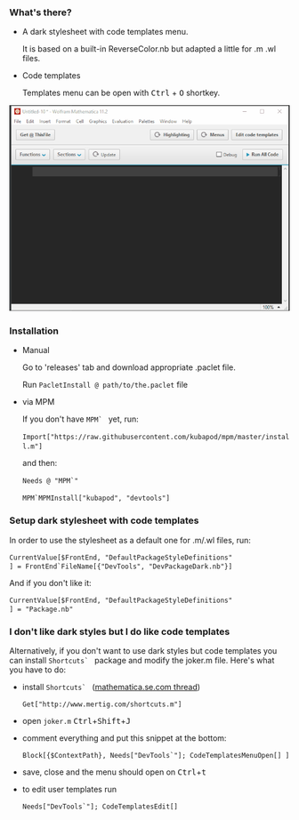### What's there?

- A dark stylesheet with code templates menu.

  It is based on a built-in ReverseColor.nb but adapted a little for .m .wl files. 

- Code templates
 
  Templates menu can be open with <kbd>Ctrl</kbd> + <kbd>O</kbd> shortkey.

![Alt text](Dev/CodeTemplates.gif?raw=true "Title")
    

### Installation

- Manual

  Go to 'releases' tab and download appropriate .paclet file.
   
  Run `PacletInstall @ path/to/the.paclet` file
  
- via MPM
  
  If you don't have ``MPM` `` yet, run:
  
  `Import["https://raw.githubusercontent.com/kubapod/mpm/master/install.m"]`
  
  and then:
  
  ``Needs @ "MPM`"``
   
  ``MPM`MPMInstall["kubapod", "devtools"]``
  
### Setup dark stylesheet with code templates
  
In order to use the stylesheet as a default one for .m/.wl files, run:
   
    CurrentValue[$FrontEnd, "DefaultPackageStyleDefinitions"
    ] = FrontEnd`FileName[{"DevTools", "DevPackageDark.nb"}]
      
And if you don't like it:

    CurrentValue[$FrontEnd, "DefaultPackageStyleDefinitions"
    ] = "Package.nb"
    
### I don't like dark styles but I do like code templates
    
Alternatively, if you don't want to use dark styles but code templates you can install ``Shortcuts` `` package and modify the joker.m file. Here's what you have to do:
    
- install ``Shortcuts` `` ([mathematica.se.com thread](https://mathematica.stackexchange.com/q/68864/5478))
    
      Get["http://www.mertig.com/shortcuts.m"]
      
- open `joker.m` <kbd>Ctrl</kbd>+<kbd>Shift</kbd>+<kbd>J</kbd>

- comment everything and put this snippet at the bottom:

      Block[{$ContextPath}, Needs["DevTools`"]; CodeTemplatesMenuOpen[] ]
      
- save, close and the menu should open on <kbd>Ctrl</kbd>+<kbd>t</kbd>

- to edit user templates run

      Needs["DevTools`"]; CodeTemplatesEdit[]


 
 
